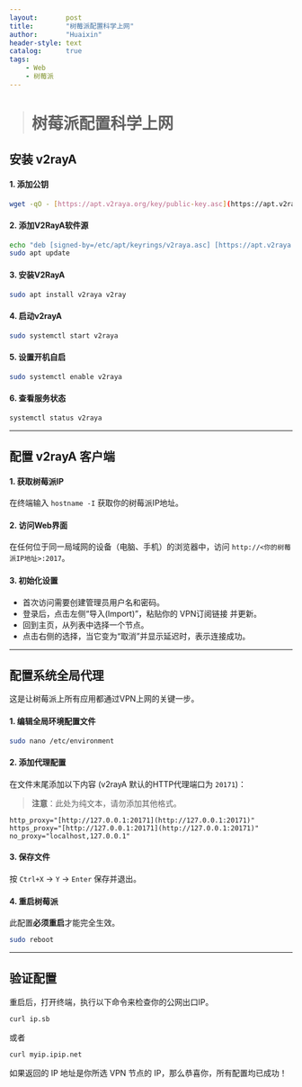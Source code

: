 ```yaml
---
layout:       post
title:        "树莓派配置科学上网"
author:       "Huaixin"
header-style: text
catalog:      true
tags:
    - Web
    - 树莓派
---
```

> # 树莓派配置科学上网
## 安装 v2rayA

#### 1. 添加公钥
```bash
wget -qO - [https://apt.v2raya.org/key/public-key.asc](https://apt.v2raya.org/key/public-key.asc) | sudo tee /etc/apt/keyrings/v2raya.asc
```

#### 2. 添加V2RayA软件源
```bash
echo "deb [signed-by=/etc/apt/keyrings/v2raya.asc] [https://apt.v2raya.org/](https://apt.v2raya.org/) v2raya main" | sudo tee /etc/apt/sources.list.d/v2raya.list
sudo apt update
```

#### 3. 安装V2RayA
```bash
sudo apt install v2raya v2ray
```

#### 4. 启动v2rayA
```bash
sudo systemctl start v2raya
```

#### 5. 设置开机自启
```bash
sudo systemctl enable v2raya
```

#### 6. 查看服务状态
```bash
systemctl status v2raya
```

---

## 配置 v2rayA 客户端

#### 1. 获取树莓派IP
在终端输入 `hostname -I` 获取你的树莓派IP地址。

#### 2. 访问Web界面
在任何位于同一局域网的设备（电脑、手机）的浏览器中，访问 `http://<你的树莓派IP地址>:2017`。

#### 3. 初始化设置
* 首次访问需要创建管理员用户名和密码。
* 登录后，点击左侧“导入(Import)”，粘贴你的 VPN订阅链接 并更新。
* 回到主页，从列表中选择一个节点。
* 点击右侧的选择，当它变为“取消”并显示延迟时，表示连接成功。

---

## 配置系统全局代理
这是让树莓派上所有应用都通过VPN上网的关键一步。

#### 1. 编辑全局环境配置文件
```bash
sudo nano /etc/environment
```

#### 2. 添加代理配置
在文件末尾添加以下内容 (v2rayA 默认的HTTP代理端口为 `20171`)：
> **注意**：此处为纯文本，请勿添加其他格式。

```
http_proxy="[http://127.0.0.1:20171](http://127.0.0.1:20171)"
https_proxy="[http://127.0.0.1:20171](http://127.0.0.1:20171)"
no_proxy="localhost,127.0.0.1"
```

#### 3. 保存文件
按 `Ctrl+X` -> `Y` -> `Enter` 保存并退出。

#### 4. 重启树莓派
此配置**必须重启**才能完全生效。
```bash
sudo reboot
```

---

## 验证配置
重启后，打开终端，执行以下命令来检查你的公网出口IP。

```bash
curl ip.sb
```
或者
```bash
curl myip.ipip.net
```

如果返回的 IP 地址是你所选 VPN 节点的 IP，那么恭喜你，所有配置均已成功！
